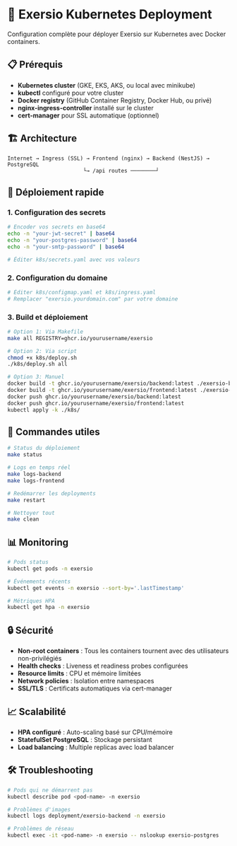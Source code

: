 # 🚀 Exersio Kubernetes Deployment

Configuration complète pour déployer Exersio sur Kubernetes avec Docker containers.

## 📋 Prérequis

- **Kubernetes cluster** (GKE, EKS, AKS, ou local avec minikube)
- **kubectl** configuré pour votre cluster
- **Docker registry** (GitHub Container Registry, Docker Hub, ou privé)
- **nginx-ingress-controller** installé sur le cluster
- **cert-manager** pour SSL automatique (optionnel)

## 🏗️ Architecture

```
Internet → Ingress (SSL) → Frontend (nginx) → Backend (NestJS) → PostgreSQL
                        └→ /api routes ────────┘
```

## 🚀 Déploiement rapide

### 1. Configuration des secrets

```bash
# Encoder vos secrets en base64
echo -n "your-jwt-secret" | base64
echo -n "your-postgres-password" | base64
echo -n "your-smtp-password" | base64

# Éditer k8s/secrets.yaml avec vos valeurs
```

### 2. Configuration du domaine

```bash
# Éditer k8s/configmap.yaml et k8s/ingress.yaml
# Remplacer "exersio.yourdomain.com" par votre domaine
```

### 3. Build et déploiement

```bash
# Option 1: Via Makefile
make all REGISTRY=ghcr.io/yourusername/exersio

# Option 2: Via script
chmod +x k8s/deploy.sh
./k8s/deploy.sh all

# Option 3: Manuel
docker build -t ghcr.io/yourusername/exersio/backend:latest ./exersio-back/
docker build -t ghcr.io/yourusername/exersio/frontend:latest ./exersio-front/
docker push ghcr.io/yourusername/exersio/backend:latest
docker push ghcr.io/yourusername/exersio/frontend:latest
kubectl apply -k ./k8s/
```

## 🔧 Commandes utiles

```bash
# Status du déploiement
make status

# Logs en temps réel
make logs-backend
make logs-frontend

# Redémarrer les deployments
make restart

# Nettoyer tout
make clean
```

## 📊 Monitoring

```bash
# Pods status
kubectl get pods -n exersio

# Événements récents
kubectl get events -n exersio --sort-by='.lastTimestamp'

# Métriques HPA
kubectl get hpa -n exersio
```

## 🔒 Sécurité

- **Non-root containers** : Tous les containers tournent avec des utilisateurs non-privilégiés
- **Health checks** : Liveness et readiness probes configurées
- **Resource limits** : CPU et mémoire limitées
- **Network policies** : Isolation entre namespaces
- **SSL/TLS** : Certificats automatiques via cert-manager

## 📈 Scalabilité

- **HPA configuré** : Auto-scaling basé sur CPU/mémoire
- **StatefulSet PostgreSQL** : Stockage persistant
- **Load balancing** : Multiple replicas avec load balancer

## 🛠️ Troubleshooting

```bash
# Pods qui ne démarrent pas
kubectl describe pod <pod-name> -n exersio

# Problèmes d'images
kubectl logs deployment/exersio-backend -n exersio

# Problèmes de réseau
kubectl exec -it <pod-name> -n exersio -- nslookup exersio-postgres
```